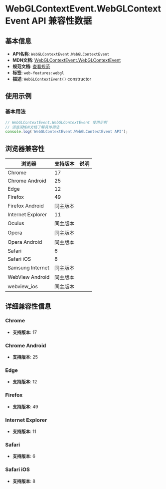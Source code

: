 # WebGLContextEvent.WebGLContextEvent API 兼容性数据

## 基本信息

- **API名称**: `WebGLContextEvent.WebGLContextEvent`
- **MDN文档**: [WebGLContextEvent.WebGLContextEvent](https://developer.mozilla.org/docs/Web/API/WebGLContextEvent/WebGLContextEvent)
- **规范文档**: [查看规范](https://registry.khronos.org/webgl/specs/latest/1.0/#5.15)
- **标签**: `web-features:webgl`
- **描述**: `WebGLContextEvent()` constructor

## 使用示例

### 基本用法

```javascript
// WebGLContextEvent.WebGLContextEvent 使用示例
// 请查阅MDN文档了解具体用法
console.log('WebGLContextEvent.WebGLContextEvent API');
```

## 浏览器兼容性

| 浏览器 | 支持版本 | 说明 |
|--------|----------|------|
| Chrome | 17 |  |
| Chrome Android | 25 |  |
| Edge | 12 |  |
| Firefox | 49 |  |
| Firefox Android | 同主版本 |  |
| Internet Explorer | 11 |  |
| Oculus | 同主版本 |  |
| Opera | 同主版本 |  |
| Opera Android | 同主版本 |  |
| Safari | 6 |  |
| Safari iOS | 8 |  |
| Samsung Internet | 同主版本 |  |
| WebView Android | 同主版本 |  |
| webview_ios | 同主版本 |  |

## 详细兼容性信息

### Chrome

- **支持版本**: 17

### Chrome Android

- **支持版本**: 25

### Edge

- **支持版本**: 12

### Firefox

- **支持版本**: 49

### Internet Explorer

- **支持版本**: 11

### Safari

- **支持版本**: 6

### Safari iOS

- **支持版本**: 8

